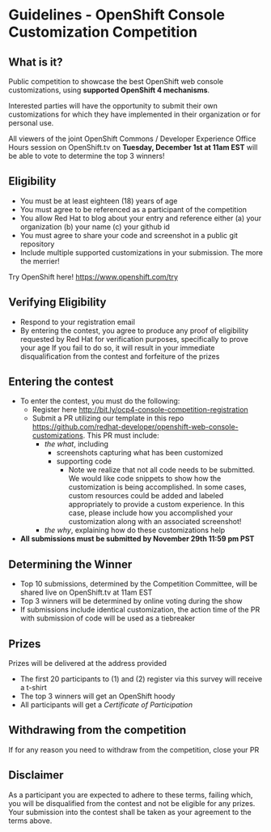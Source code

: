 
# Guidelines - OpenShift Console Customization Competition

## What is it?

Public competition to showcase the best OpenShift web console customizations, using **supported OpenShift 4 mechanisms**. 

Interested parties will have the opportunity to submit their own customizations for which they have implemented in their organization or for personal use.

All viewers of the joint OpenShift Commons / Developer Experience Office Hours session on OpenShift.tv on **Tuesday, December 1st at 11am EST** will be able to vote to determine the top 3 winners!

## Eligibility

- You must be at least eighteen (18) years of age
- You must agree to be referenced as a participant of the competition
- You allow Red Hat to blog about your entry and reference either (a) your organization (b) your name (c) your github id
- You must agree to share your code and screenshot in a public git repository
- Include multiple supported customizations in your submission.  The more the merrier! 

Try OpenShift here! https://www.openshift.com/try 

## Verifying Eligibility

- Respond to your registration email
- By entering the contest, you agree to produce any proof of eligibility requested by Red Hat for verification purposes, specifically to prove your age
If you fail to do so, it will result in your immediate disqualification from the contest and forfeiture of the prizes

## Entering the contest
- To enter the contest, you must do the following:
    - Register here http://bit.ly/ocp4-console-competition-registration
    - Submit a PR utilizing our template in this repo https://github.com/redhat-developer/openshift-web-console-customizations.  This PR must include:
        - *the what*, including
            - screenshots capturing what has been customized 
            - supporting code
                 - Note we realize that not all code needs to be submitted.  We would like code snippets to show how the customization is being accomplished.  In some cases, custom resources could be added and labeled appropriately to provide a custom experience.  In this case, please include how you accomplished your customization along with an associated screenshot!
        - *the why*, explaining how do these customizations help
- **All submissions must be submitted by November 29th 11:59 pm PST**

## Determining the Winner
- Top 10 submissions, determined by the Competition Committee, will be shared live on OpenShift.tv at 11am EST
- Top 3 winners will be determined by online voting during the show
- If submissions include identical customization, the action time of the PR with submission of code will be used as a tiebreaker

## Prizes
Prizes will be delivered at the address provided
- The first 20 participants to (1) and (2) register via this survey will receive a t-shirt
- The top 3 winners will get an OpenShift hoody
- All participants will get a *Certificate of Participation*

## Withdrawing from the competition
If for any reason you need to withdraw from the competition, close your PR

## Disclaimer
As a participant you are expected to adhere to these terms, failing which, you will be disqualified from the contest and not be eligible for any prizes. Your submission into the contest shall be taken as your agreement to the terms above.

